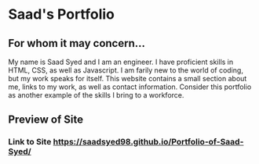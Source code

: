 # Saad's Portfolio
## For whom it may concern...
My name is Saad Syed and I am an engineer. I have proficient skills in HTML, CSS, as well as Javascript.
I am farily new to the world of coding, but my work speaks for itself. This website contains a small section about me, links to my work, as well as contact information.
Consider this portfolio as another example of the skills I bring to a workforce. 
## Preview of Site


### Link to Site https://saadsyed98.github.io/Portfolio-of-Saad-Syed/

